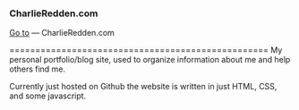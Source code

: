 ### CharlieRedden.com
[Go to](http://charlieredden.com/) — CharlieRedden.com

==================================================
My personal portfolio/blog site, used to organize information about me and help others find me.

Currently just hosted on Github the website is written in just HTML, CSS, and some javascript.
